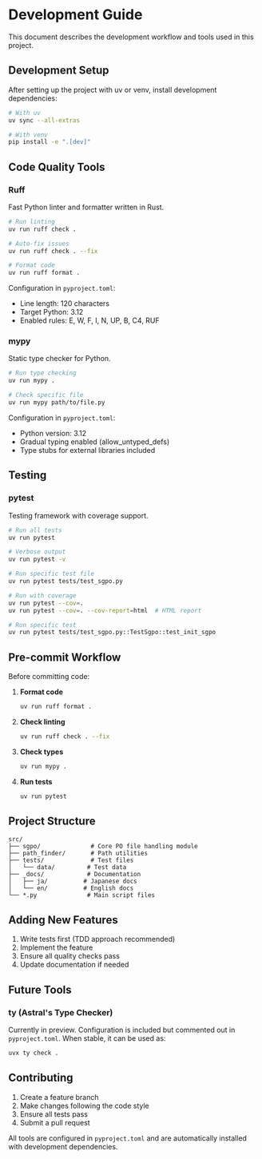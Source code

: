 # Development Guide

This document describes the development workflow and tools used in this project.

## Development Setup

After setting up the project with uv or venv, install development dependencies:

```bash
# With uv
uv sync --all-extras

# With venv
pip install -e ".[dev]"
```

## Code Quality Tools

### Ruff

Fast Python linter and formatter written in Rust.

```bash
# Run linting
uv run ruff check .

# Auto-fix issues
uv run ruff check . --fix

# Format code
uv run ruff format .
```

Configuration in `pyproject.toml`:
- Line length: 120 characters
- Target Python: 3.12
- Enabled rules: E, W, F, I, N, UP, B, C4, RUF

### mypy

Static type checker for Python.

```bash
# Run type checking
uv run mypy .

# Check specific file
uv run mypy path/to/file.py
```

Configuration in `pyproject.toml`:
- Python version: 3.12
- Gradual typing enabled (allow_untyped_defs)
- Type stubs for external libraries included

## Testing

### pytest

Testing framework with coverage support.

```bash
# Run all tests
uv run pytest

# Verbose output
uv run pytest -v

# Run specific test file
uv run pytest tests/test_sgpo.py

# Run with coverage
uv run pytest --cov=.
uv run pytest --cov=. --cov-report=html  # HTML report

# Run specific test
uv run pytest tests/test_sgpo.py::TestSgpo::test_init_sgpo
```

## Pre-commit Workflow

Before committing code:

1. **Format code**
   ```bash
   uv run ruff format .
   ```

2. **Check linting**
   ```bash
   uv run ruff check . --fix
   ```

3. **Check types**
   ```bash
   uv run mypy .
   ```

4. **Run tests**
   ```bash
   uv run pytest
   ```

## Project Structure

```
src/
├── sgpo/              # Core PO file handling module
├── path_finder/       # Path utilities
├── tests/             # Test files
│   └── data/         # Test data
├── _docs/            # Documentation
│   ├── ja/          # Japanese docs
│   └── en/          # English docs
└── *.py              # Main script files
```

## Adding New Features

1. Write tests first (TDD approach recommended)
2. Implement the feature
3. Ensure all quality checks pass
4. Update documentation if needed

## Future Tools

### ty (Astral's Type Checker)

Currently in preview. Configuration is included but commented out in `pyproject.toml`.
When stable, it can be used as:

```bash
uvx ty check .
```

## Contributing

1. Create a feature branch
2. Make changes following the code style
3. Ensure all tests pass
4. Submit a pull request

All tools are configured in `pyproject.toml` and are automatically installed with development dependencies.